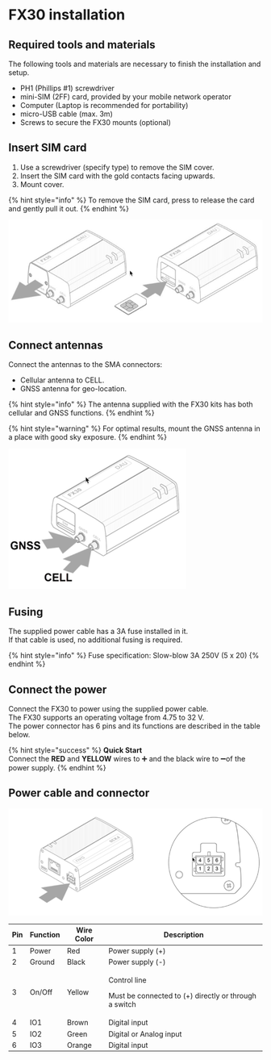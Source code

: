 # FX30 installation

## Required tools and materials

The following tools and materials are necessary to finish the installation and setup.

* PH1 (Phillips #1) screwdriver
* mini-SIM (2FF) card, provided by your mobile network operator
* Computer (Laptop is recommended for portability)
* micro-USB cable (max. 3m)
* Screws to secure the FX30 mounts (optional)

## Insert SIM card

1. Use a screwdriver (specify type) to remove the SIM cover.
2. Insert the SIM card with the gold contacts facing upwards.
3. Mount cover.

{% hint style="info" %}
To remove the SIM card, press to release the card and gently pull it out.
{% endhint %}

&#x20;

![Remove cover and insert SIM](<../../../.gitbook/assets/image (71).png>)

## Connect antennas

Connect the antennas to the SMA connectors:

* Cellular antenna to CELL.
* GNSS antenna for geo-location.

{% hint style="info" %}
The antenna supplied with the FX30 kits has both cellular and GNSS functions.
{% endhint %}

{% hint style="warning" %}
For optimal results, mount the GNSS antenna in a place with good sky exposure.
{% endhint %}

![](<../../../.gitbook/assets/image (14).png>)

## Fusing

The supplied power cable has a 3A fuse installed in it. \
If that cable is used, no additional fusing is required.

{% hint style="info" %}
Fuse specification: Slow-blow 3A 250V  (5 x 20)
{% endhint %}

## Connect the power

Connect the FX30 to power using the supplied power cable.\
The FX30 supports an operating voltage from 4.75 to 32 V.\
The power connector has 6 pins and its functions are described in the table below.

{% hint style="success" %}
**Quick Start**\
Connect the **RED** and **YELLOW** wires to ➕ and the black wire to ➖of the power supply.
{% endhint %}

## Power cable and connector

![](<../../../.gitbook/assets/image (10) (1).png>)

| Pin | Function | Wire Color | Description                                                                     |
| --- | -------- | ---------- | ------------------------------------------------------------------------------- |
| 1   | Power    | Red        | Power supply (+)                                                                |
| 2   | Ground   | Black      | Power supply (-)                                                                |
| 3   | On/Off   | Yellow     | <p>Control line</p><p>Must be connected to (+) directly or through a switch</p> |
| 4   | IO1      | Brown      | Digital input                                                                   |
| 5   | IO2      | Green      | Digital or Analog input                                                         |
| 6   | IO3      | Orange     | Digital input                                                                   |

